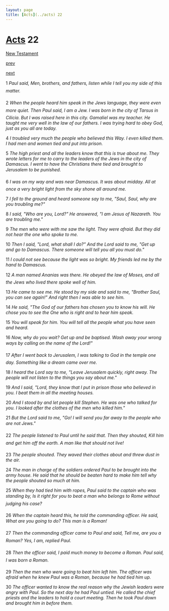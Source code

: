 ```yaml
---
layout: page
title: [Acts](../acts) 22
---
```


# [Acts](../acts) 22

[New Testament](/new-testament)


[prev](acts-21.html)


[next](acts-23.html)

1 _Paul said, Men, brothers, and fathers, listen while I tell you my side of this matter._

2 _When the people heard him speak in the Jews language, they were even more quiet.  Then Paul said, I am a Jew. I was born in the city of Tarsus in Cilicia. But I was raised here in this city. Gamaliel was my teacher. He taught me very well in the law of our fathers. I was trying hard to obey God, just as you all are today._

4 _I troubled very much the people who believed this Way. I even killed them. I had men and women tied and put into prison._

5 _The high priest and all the leaders know that this is true about me. They wrote letters for me to carry to the leaders of the Jews in the city of Damascus. I went to have the Christians there tied and brought to Jerusalem to be punished._

6 _I was on my way and was near Damascus. It was about midday. All at once a very bright light from the sky shone all around me._

7 _I fell to the ground and heard someone say to me, "Saul, Saul, why are you troubling me?"_

8 _I said, "Who are you, Lord?" He answered, "I am Jesus of Nazareth. You are troubling me."_

9 _The men who were with me saw the light. They were afraid. But they did not hear the one who spoke to me._

10 _Then I said, "Lord, what shall I do?" And the Lord said to me, "Get up and go to Damascus. There someone will tell you all you must do."_

11 _I could not see because the light was so bright. My friends led me by the hand to Damascus._

12 _A man named Ananias was there. He obeyed the law of Moses, and all the Jews who lived there spoke well of him._

13 _He came to see me. He stood by my side and said to me, "Brother Saul, you can see again!" And right then I was able to see him._

14 _He said, "The God of our fathers has chosen you to know his will. He chose you to see the One who is right and to hear him speak._

15 _You will speak for him. You will tell all the people what you have seen and heard._

16 _Now, why do you wait? Get up and be baptised. Wash away your wrong ways by calling on the name of the Lord!" _

17 _After I went back to Jerusalem, I was talking to God in the temple one day. Something like a dream came over me._

18 _I heard the Lord say to me, "Leave Jerusalem quickly, right away. The people will not listen to the things you say about me."_

19 _And I said, "Lord, they know that I put in prison those who believed in you. I beat them in all the meeting houses._

20 _And I stood by and let people kill Stephen. He was one who talked for you. I looked after the clothes of the men who killed him."_

21 _But the Lord said to me, "Go! I will send you far away to the people who are not Jews." _

22 _The people listened to Paul until he said that. Then they shouted, Kill him and get him off the earth. A man like that should not live!_

23 _The people shouted. They waved their clothes about and threw dust in the air._

24 _The man in charge of the soldiers ordered Paul to be brought into the army house. He said that he should be beaten hard to make him tell why the people shouted so much at him._

25 _When they had tied him with ropes, Paul said to the captain who was standing by, Is it right for you to beat a man who belongs to Rome without judging his case?_

26 _When the captain heard this, he told the commanding officer. He said, What are you going to do? This man is a Roman!_

27 _Then the commanding officer came to Paul and said, Tell me, are you a Roman? Yes, I am, replied Paul._

28 _Then the officer said, I paid much money to become a Roman. Paul said, I was born a Roman._

29 _Then the men who were going to beat him left him. The officer was afraid when he knew Paul was a Roman, because he had tied him up._

30 _The officer wanted to know the real reason why the Jewish leaders were angry with Paul. So the next day he had Paul untied. He called the chief priests and the leaders to hold a court meeting. Then he took Paul down and brought him in before them._

